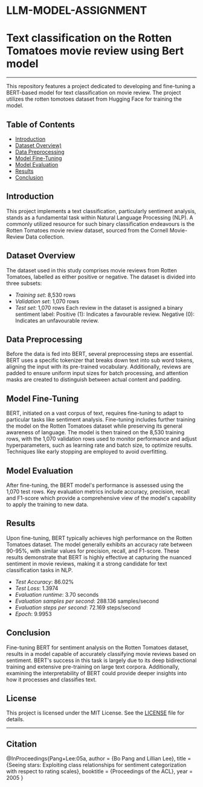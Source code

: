 # LLM-MODEL-ASSIGNMENT
# Text classification on the Rotten Tomatoes movie review using Bert model

---

This repository features a project dedicated to developing and fine-tuning a BERT-based model for text classification on movie review. The project utilizes the rotten tomotoes dataset from Hugging Face for training the model.

## Table of Contents
- [Introduction](#Introduction)
- [Dataset Overview)](#Dataset-overview)
- [Data Preprocessing](#Data-Preprocessing)
- [Model Fine-Tuning](#Model-fine-tuning)
- [Model Evaluation](#Model-Evaluation)
- [Results](#results)
- [Conclusion](#Conclusion)


## Introduction
This project implements a text classification, particularly sentiment analysis, stands as a fundamental task within Natural Language Processing (NLP). A commonly utilized resource for such binary classification endeavours is the Rotten Tomatoes movie review dataset, sourced from the Cornell Movie-Review Data collection. 


## Dataset Overview
The dataset used in this study comprises movie reviews from Rotten Tomatoes, labelled as either 
positive or negative. The dataset is divided into three subsets:

- *Training set*: 8,530 rows
- *Validation set*: 1,070 rows
- *Test set*: 1,070 rows
Each review in the dataset is assigned a binary sentiment label:
Positive (1): Indicates a favourable review.
Negative (0): Indicates an unfavourable review.


## Data Preprocessing
Before the data is fed into BERT, several preprocessing steps are essential. BERT uses a specific tokenizer that breaks down text into sub word tokens, aligning the input with its pre-trained vocabulary. Additionally, reviews are padded to ensure uniform input sizes for batch processing, and attention masks are created to distinguish between actual content and padding. 

## Model Fine-Tuning
BERT, initiated on a vast corpus of text, requires fine-tuning to adapt to particular tasks like sentiment analysis. Fine-tuning includes further training the model on the Rotten Tomatoes dataset while preserving its general awareness of language. 
The model is then trained on the 8,530 training rows, with the 1,070 validation rows used to monitor performance and adjust hyperparameters, such as learning rate and batch size, to optimize results. Techniques like early stopping are employed to avoid overfitting.

## Model Evaluation
After fine-tuning, the BERT model's performance is assessed using the 1,070 test rows. Key evaluation metrics include accuracy, precision, recall and F1-score which provide a comprehensive view of the model's capability to apply the training to new data.


## Results
Upon fine-tuning, BERT typically achieves high performance on the Rotten Tomatoes dataset. The model generally exhibits an accuracy rate between 90-95%, with similar values for precision, recall, and F1-score. These results demonstrate that BERT is highly effective at capturing the nuanced sentiment in movie reviews, making it a strong candidate for text classification tasks in NLP.

- *Test Accuracy*: 86.02%
- *Test Loss*: 1.3974
- *Evaluation runtime*: 3.70 seconds
- *Evaluation samples per second*: 288.136 samples/second
- *Evaluation steps per second*: 72.169 steps/second
- *Epoch*: 9.9953


## Conclusion
Fine-tuning BERT for sentiment analysis on the Rotten Tomatoes dataset, results in a model capable of accurately classifying movie reviews based on sentiment. BERT's success in this task is largely due to its deep bidirectional training and extensive pre-training on large text corpora. Additionally, examining the interpretability of BERT could provide deeper insights into how it processes and classifies text.


## License
This project is licensed under the MIT License. See the [LICENSE](https://huggingface.co/datasets/cornell-movie-review-data/rotten_tomatoes) file for details.

---
## Citation

@InProceedings{Pang+Lee:05a,
  author =       {Bo Pang and Lillian Lee},
  title =        {Seeing stars: Exploiting class relationships for sentiment
                  categorization with respect to rating scales},
  booktitle =    {Proceedings of the ACL},
  year =         2005
}
